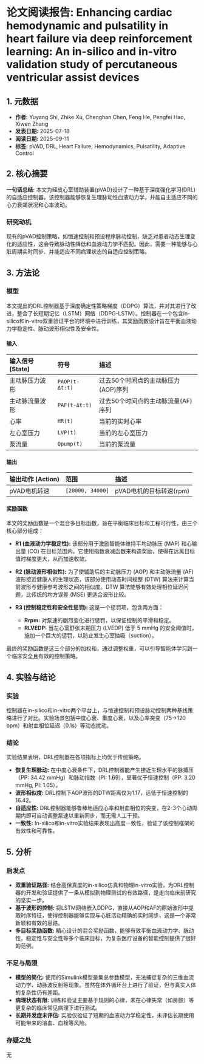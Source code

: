 # 论文阅读报告: Enhancing cardiac hemodynamic and pulsatility in heart failure via deep reinforcement learning: An in-silico and in-vitro validation study of percutaneous ventricular assist devices

## **1. 元数据**
- **作者:** Yuyang Shi, Zhike Xu, Chenghan Chen, Feng He, Pengfei Hao, Xiwen Zhang
- **发表日期:** 2025-07-18
- **阅读日期:** 2025-09-11
- **标签:** pVAD, DRL, Heart Failure, Hemodynamics, Pulsatility, Adaptive Control

## **2. 核心摘要**
**一句话总结:** 本文为经皮心室辅助装置(pVAD)设计了一种基于深度强化学习(DRL)的自适应控制器，该控制器能够恢复生理脉动性血液动力学，并能自主适应不同的心力衰竭状况和心率波动。

### 研究动机
现有的pVAD控制策略，如恒速控制和预设程序脉动控制，缺乏对患者动态生理变化的适应性，这会导致脉动性降低和血液动力学不匹配。因此，需要一种能够与心脏周期实时同步、并能适应不同病理状态的自适应控制策略。

## **3. 方法论**
### 模型
本文提出的DRL控制器基于深度确定性策略梯度（DDPG）算法，并对其进行了改进，整合了长短期记忆（LSTM）网络（DDPG-LSTM）。控制器在一个包含in-silico和in-vitro双重验证平台的环境中进行训练，其奖励函数设计旨在平衡血液动力学稳定性、脉动波形相似性及安全性。
#### 输入
| 输入信号 (State) | 符号 | 描述 |
| :--- | :--- | :--- |
| 主动脉压力波形 | `PAOP(t-Δt:t)` | 过去50个时间点的主动脉压力(AOP)序列 |
| 主动脉流量波形 | `PAF(t-Δt:t)` | 过去50个时间点的主动脉流量(AF)序列 |
| 心率 | `HR(t)` | 当前的实时心率 |
| 左心室压力 | `LVP(t)` | 当前的左心室压力 |
| 泵流量 | `Qpump(t)` | 当前的泵流量 |
#### 输出
| 输出动作 (Action) | 范围 | 描述 |
| :--- | :--- | :--- |
| pVAD电机转速 | `[20000, 34000]` | pVAD电机的目标转速(rpm) |
#### 奖励函数
本文的奖励函数是一个混合多目标函数，旨在平衡临床目标和工程可行性，由三个核心部分组成：

-   **R1 (血液动力学稳定性):**
    该部分用于激励智能体维持平均动脉压 (MAP) 和心输出量 (CO) 在目标范围内。它使用指数衰减函数来构造奖励，使得在远离目标值时梯度更大，从而加速收敛。

-   **R2 (脉动波形相似性):**
    为了使辅助后的主动脉压力 (AOP) 和主动脉流量 (AF) 波形接近健康人的生理状态，该部分使用动态时间规整 (DTW) 算法来计算当前波形与健康参考波形之间的相似度。DTW 算法能够有效处理相位延迟问题，比传统的均方误差 (MSE) 更适合波形比较。

-   **R3 (控制稳定性和安全性惩罚):**
    这是一个惩罚项，包含两方面：
    -   **Rrpm:** 对泵速的剧烈变化进行惩罚，以保证控制的平滑和稳定。
    -   **RLVEDP:** 当左心室舒张末期压力 (LVEDP) 低于 5 mmHg 的安全阈值时，施加一个巨大的惩罚，以防止发生心室抽吸（suction）。

最终的奖励函数是这三个部分的加权和，通过调整权重，可以引导智能体学习到一个临床安全且有效的控制策略。

## **4. 实验与结论**
### 实验
控制器在in-silico和in-vitro两个平台上，与恒速控制和预设脉动控制两种基线策略进行了对比。实验场景包括中度心衰、重度心衰，以及心率突变（75→120 bpm）和射血相位延迟（0.1s）等动态扰动。

### 结论
实验结果表明，DRL控制器在各项指标上均优于传统策略。
- **恢复生理脉动:** 在中度心衰条件下，DRL控制器能产生接近生理水平的脉搏压（PP: 34.42 mmHg）和脉动指数（PI: 1.69），显著优于恒速控制（PP: 3.20 mmHg, PI: 1.05）。
- **波形相似度:** DRL控制下AOP波形的DTW距离仅为1.17，远低于恒速控制的16.42。
- **自适应性:** DRL控制器能够鲁棒地适应心率和射血相位的突变，在2-3个心动周期内即可自动调整泵速以重新同步，而无需人工干预。
- **一致性:** In-silico和in-vitro实验结果表现出高度一致性，验证了该控制框架的有效性和可靠性。

## **5. 分析**
### 启发点
- **双重验证路径:** 结合高保真度的in-silico仿真和物理in-vitro实验，为DRL控制器的开发和验证提供了一条从模拟到物理测试的有效路径，是走向临床前研究的坚实一步。
- **基于波形的控制:** 将LSTM网络嵌入DDPG，直接从AOP和AF的原始波形中提取时序特征，使得控制器能够实现与心脏活动精确的实时同步，这是一个非常新颖和有效的思路。
- **多目标奖励函数:** 精心设计的混合奖励函数，能够有效平衡血液动力学、脉动性、稳定性与安全性等多个临床目标，为复杂医疗设备的智能控制提供了很好的范例。

### 不足与局限
- **模型的简化:** 使用的Simulink模型是集总参数模型，无法捕捉复杂的三维血流动力学、动脉波反射等现象。虽然在体外循环台上进行了验证，但与真实人体的复杂性仍有差距。
- **病理状态有限:** 训练和验证主要基于规则的心律，未在心律失常（如房颤）等更复杂的临床常见病理下进行测试。
- **长期并发症未评估:** 实验仅验证了短期的血液动力学稳定性，未评估长期使用可能带来的溶血、血栓等风险。

### 存疑之处
无
